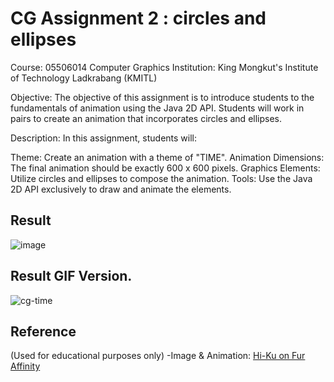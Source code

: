 # CG Assignment 2 : circles and ellipses
Course: 05506014 Computer Graphics
Institution: King Mongkut's Institute of Technology Ladkrabang (KMITL)

Objective:
The objective of this assignment is to introduce students to the fundamentals of animation using the Java 2D API. Students will work in pairs to create an animation that incorporates circles and ellipses.

Description:
In this assignment, students will:

Theme: Create an animation with a theme of "TIME".
Animation Dimensions: The final animation should be exactly 600 x 600 pixels.
Graphics Elements: Utilize circles and ellipses to compose the animation.
Tools: Use the Java 2D API exclusively to draw and animate the elements.

## Result

![image](https://github.com/Buye4h/cg-assignment2/assets/73097117/0156924b-aeec-4f73-acf7-76c40f5a5179)

## Result GIF Version.

![cg-time](https://github.com/Buye4h/cg-assignment2/assets/73097117/db32f97e-e1d0-45ee-98f8-1f3059630449)


## Reference
(Used for educational purposes only)
-Image & Animation: [Hi-Ku on Fur Affinity](https://www.furaffinity.net/view/42654462/)
